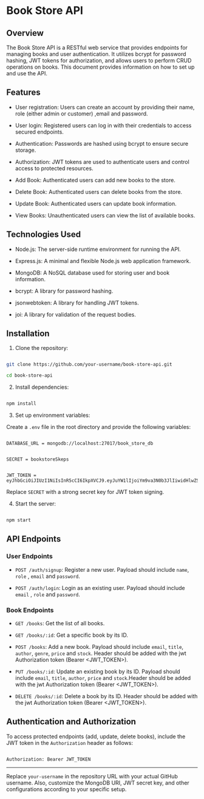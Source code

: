 
# Book Store API


## Overview


The Book Store API is a RESTful web service that provides endpoints for managing books and user authentication. It utilizes bcrypt for password hashing, JWT tokens for authorization, and allows users to perform CRUD operations on books. This document provides information on how to set up and use the API.


## Features


- User registration: Users can create an account by providing their name, role (either admin or customer) ,email and password.

- User login: Registered users can log in with their credentials to access secured endpoints.

- Authentication: Passwords are hashed using bcrypt to ensure secure storage.

- Authorization: JWT tokens are used to authenticate users and control access to protected resources.

- Add Book: Authenticated users can add new books to the store.

- Delete Book: Authenticated users can delete books from the store.

- Update Book: Authenticated users can update book information.

- View Books: Unauthenticated users can view the list of available books. 


## Technologies Used


- Node.js: The server-side runtime environment for running the API.

- Express.js: A minimal and flexible Node.js web application framework.

- MongoDB: A NoSQL database used for storing user and book information.

- bcrypt: A library for password hashing.

- jsonwebtoken: A library for handling JWT tokens.

- joi: A library for validation of the request bodies.


## Installation


1. Clone the repository:


```bash

git clone https://github.com/your-username/book-store-api.git

cd book-store-api

```


2. Install dependencies:


```bash

npm install

```


3. Set up environment variables:


Create a `.env` file in the root directory and provide the following variables:


```plaintext

DATABASE_URL = mongodb://localhost:27017/book_store_db


SECRET = bookstoreSkeps


JWT_TOKEN = eyJhbGciOiJIUzI1NiIsInR5cCI6IkpXVCJ9.eyJuYW1lIjoiYm9va3N0b3JlIiwidHlwZSI6ImF1dGhvcml6YXRpb24ifQ.IDHn305W8nhWhuxzXytFQBE4

```


Replace `SECRET` with a strong secret key for JWT token signing.


4. Start the server:


```bash

npm start

```


## API Endpoints


### User Endpoints


- `POST /auth/signup`: Register a new user. Payload should include `name`, `role` , `email` and `password`.


- `POST /auth/login`: Login as an existing user. Payload should include `email` , `role` and `password`. 


### Book Endpoints


- `GET /books`: Get the list of all books.


- `GET /books/:id`: Get a specific book by its ID.


- `POST /books`: Add a new book. Payload should include `email`, `title`, `author`, `genre`, `price` and `stock`. Header should be added with the jwt Authorization token (Bearer <JWT_TOKEN>).


- `PUT /books/:id`: Update an existing book by its ID. Payload should include `email`, `title`, `author`, `price` and `stock`.Header should be added with the jwt Authorization token (Bearer <JWT_TOKEN>).


- `DELETE /books/:id`: Delete a book by its ID. Header should be added with the jwt Authorization token (Bearer <JWT_TOKEN>).


## Authentication and Authorization


To access protected endpoints (add, update, delete books), include the JWT token in the `Authorization` header as follows:


```plaintext

Authorization: Bearer JWT_TOKEN

```


---

Replace `your-username` in the repository URL with your actual GitHub username. Also, customize the MongoDB URI, JWT secret key, and other configurations according to your specific setup.
